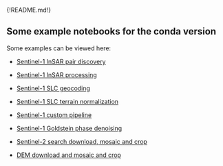 {!README.md!}


## Some example notebooks for the conda version
Some examples can be viewed here:  

- [Sentinel-1 InSAR pair discovery](s1-discover-insar-pairs.ipynb)  

- [Sentinel-1 InSAR processing](s1-easy-tops-insar.ipynb)  

- [Sentinel-1 SLC geocoding](s1-easy-slc-geocoding.ipynb)  

- [Sentinel-1 SLC terrain normalization](s1-easy-terrain-flattening.ipynb)  

- [Sentinel-1 custom pipeline](s1-custom-pipeline.ipynb)

- [Sentinel-1 Goldstein phase denoising](s1-goldstein-phase-denoising.ipynb)

- [Sentinel-2 search download, mosaic and crop](discover-and-process-s2.ipynb)  

- [DEM download and mosaic and crop](download-dem.ipynb)  